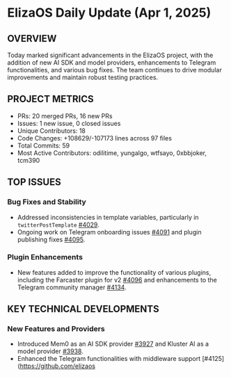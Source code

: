# ElizaOS Daily Update (Apr 1, 2025)

## OVERVIEW 
Today marked significant advancements in the ElizaOS project, with the addition of new AI SDK and model providers, enhancements to Telegram functionalities, and various bug fixes. The team continues to drive modular improvements and maintain robust testing practices.

## PROJECT METRICS
- PRs: 20 merged PRs, 16 new PRs
- Issues: 1 new issue, 0 closed issues
- Unique Contributors: 18
- Code Changes: +108629/-107173 lines across 97 files
- Total Commits: 59
- Most Active Contributors: odilitime, yungalgo, wtfsayo, 0xbbjoker, tcm390

## TOP ISSUES
### Bug Fixes and Stability
- Addressed inconsistencies in template variables, particularly in `twitterPostTemplate` [#4029](https://github.com/elizaos/eliza/pull/4029).
- Ongoing work on Telegram onboarding issues [#4091](https://github.com/elizaos/eliza/pull/4091) and plugin publishing fixes [#4095](https://github.com/elizaos/eliza/pull/4095).

### Plugin Enhancements
- New features added to improve the functionality of various plugins, including the Farcaster plugin for v2 [#4096](https://github.com/elizaos/eliza/pull/4096) and enhancements to the Telegram community manager [#4134](https://github.com/elizaos/eliza/pull/4134).

## KEY TECHNICAL DEVELOPMENTS
### New Features and Providers
- Introduced Mem0 as an AI SDK provider [#3927](https://github.com/elizaos/eliza/pull/3927) and Kluster AI as a model provider [#3938](https://github.com/elizaos/eliza/pull/3938).
- Enhanced the Telegram functionalities with middleware support [#4125](https://github.com/elizaos
